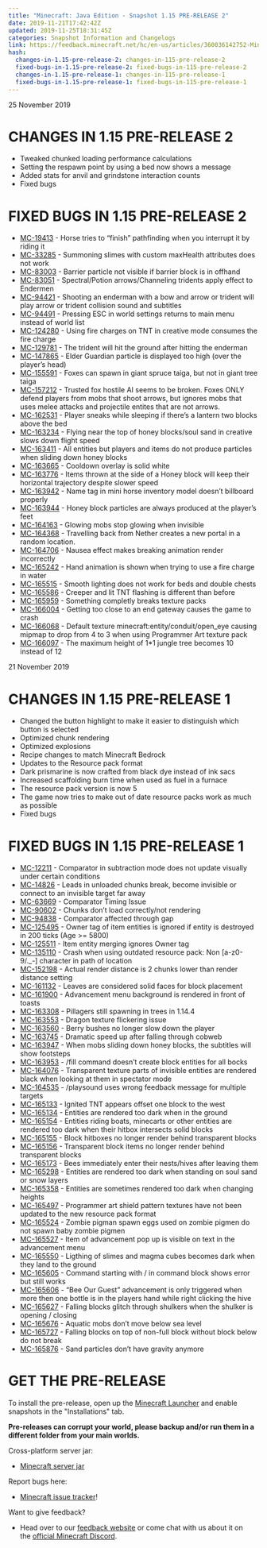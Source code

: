 ```yaml
---
title: "Minecraft: Java Edition - Snapshot 1.15 PRE-RELEASE 2"
date: 2019-11-21T17:42:42Z
updated: 2019-11-25T18:31:45Z
categories: Snapshot Information and Changelogs
link: https://feedback.minecraft.net/hc/en-us/articles/360036142752-Minecraft-Java-Edition-Snapshot-1-15-PRE-RELEASE-2
hash:
  changes-in-1.15-pre-release-2: changes-in-115-pre-release-2
  fixed-bugs-in-1.15-pre-release-2: fixed-bugs-in-115-pre-release-2
  changes-in-1.15-pre-release-1: changes-in-115-pre-release-1
  fixed-bugs-in-1.15-pre-release-1: fixed-bugs-in-115-pre-release-1
---
```


25 November 2019

# CHANGES IN 1.15 PRE-RELEASE 2

- Tweaked chunked loading performance calculations
- Setting the respawn point by using a bed now shows a message
- Added stats for anvil and grindstone interaction counts
- Fixed bugs

# FIXED BUGS IN 1.15 PRE-RELEASE 2

- [MC-19413](https://bugs.mojang.com/browse/MC-19413) - Horse tries to “finish” pathfinding when you interrupt it by riding it
- [MC-33285](https://bugs.mojang.com/browse/MC-33285) - Summoning slimes with custom maxHealth attributes does not work
- [MC-83003](https://bugs.mojang.com/browse/MC-83003) - Barrier particle not visible if barrier block is in offhand
- [MC-83051](https://bugs.mojang.com/browse/MC-83051) - Spectral/Potion arrows/Channeling tridents apply effect to Endermen
- [MC-94421](https://bugs.mojang.com/browse/MC-94421) - Shooting an enderman with a bow and arrow or trident will play arrow or trident collision sound and subtitles
- [MC-94491](https://bugs.mojang.com/browse/MC-94491) - Pressing ESC in world settings returns to main menu instead of world list
- [MC-124280](https://bugs.mojang.com/browse/MC-124280) - Using fire charges on TNT in creative mode consumes the fire charge
- [MC-129781](https://bugs.mojang.com/browse/MC-129781) - The trident will hit the ground after hitting the enderman
- [MC-147865](https://bugs.mojang.com/browse/MC-147865) - Elder Guardian particle is displayed too high (over the player’s head)
- [MC-155591](https://bugs.mojang.com/browse/MC-155591) - Foxes can spawn in giant spruce taiga, but not in giant tree taiga
- [MC-157212](https://bugs.mojang.com/browse/MC-157212) - Trusted fox hostile AI seems to be broken. Foxes ONLY defend players from mobs that shoot arrows, but ignores mobs that uses melee attacks and projectile entites that are not arrows.
- [MC-162531](https://bugs.mojang.com/browse/MC-162531) - Player sneaks while sleeping if there’s a lantern two blocks above the bed
- [MC-163234](https://bugs.mojang.com/browse/MC-163234) - Flying near the top of honey blocks/soul sand in creative slows down flight speed
- [MC-163411](https://bugs.mojang.com/browse/MC-163411) - All entities but players and items do not produce particles when sliding down honey blocks
- [MC-163665](https://bugs.mojang.com/browse/MC-163665) - Cooldown overlay is solid white
- [MC-163776](https://bugs.mojang.com/browse/MC-163776) - Items thrown at the side of a Honey block will keep their horizontal trajectory despite slower speed
- [MC-163942](https://bugs.mojang.com/browse/MC-163942) - Name tag in mini horse inventory model doesn’t billboard properly
- [MC-163944](https://bugs.mojang.com/browse/MC-163944) - Honey block particles are always produced at the player’s feet
- [MC-164163](https://bugs.mojang.com/browse/MC-164163) - Glowing mobs stop glowing when invisible
- [MC-164368](https://bugs.mojang.com/browse/MC-164368) - Travelling back from Nether creates a new portal in a random location.
- [MC-164706](https://bugs.mojang.com/browse/MC-164706) - Nausea effect makes breaking animation render incorrectly
- [MC-165242](https://bugs.mojang.com/browse/MC-165242) - Hand animation is shown when trying to use a fire charge in water
- [MC-165515](https://bugs.mojang.com/browse/MC-165515) - Smooth lighting does not work for beds and double chests
- [MC-165586](https://bugs.mojang.com/browse/MC-165586) - Creeper and lit TNT flashing is different than before
- [MC-165959](https://bugs.mojang.com/browse/MC-165959) - Something completly breaks texture packs
- [MC-166004](https://bugs.mojang.com/browse/MC-166004) - Getting too close to an end gateway causes the game to crash
- [MC-166068](https://bugs.mojang.com/browse/MC-166068) - Default texture minecraft:entity/conduit/open_eye causing mipmap to drop from 4 to 3 when using Programmer Art texture pack
- [MC-166097](https://bugs.mojang.com/browse/MC-166097) - The maximum height of 1\*1 jungle tree becomes 10 instead of 12

21 November 2019

# CHANGES IN 1.15 PRE-RELEASE 1

- Changed the button highlight to make it easier to distinguish which button is selected
- Optimized chunk rendering
- Optimized explosions
- Recipe changes to match Minecraft Bedrock
- Updates to the Resource pack format
- Dark prismarine is now crafted from black dye instead of ink sacs
- Increased scaffolding burn time when used as fuel in a furnace
- The resource pack version is now 5
- The game now tries to make out of date resource packs work as much as possible
- Fixed bugs

# FIXED BUGS IN 1.15 PRE-RELEASE 1

- [MC-12211](https://bugs.mojang.com/browse/MC-12211) - Comparator in subtraction mode does not update visually under certain conditions
- [MC-14826](https://bugs.mojang.com/browse/MC-14826) - Leads in unloaded chunks break, become invisible or connect to an invisible target far away
- [MC-63669](https://bugs.mojang.com/browse/MC-63669) - Comparator Timing Issue
- [MC-90602](https://bugs.mojang.com/browse/MC-90602) - Chunks don’t load correctly/not rendering
- [MC-94838](https://bugs.mojang.com/browse/MC-94838) - Comparator affected through gap
- [MC-125495](https://bugs.mojang.com/browse/MC-125495) - Owner tag of item entities is ignored if entity is destroyed in 200 ticks (Age \>= 5800)
- [MC-125511](https://bugs.mojang.com/browse/MC-125511) - Item entity merging ignores Owner tag
- [MC-135110](https://bugs.mojang.com/browse/MC-135110) - Crash when using outdated resource pack: Non \[a-z0-9/.\_-\] character in path of location
- [MC-152198](https://bugs.mojang.com/browse/MC-152198) - Actual render distance is 2 chunks lower than render distance setting
- [MC-161132](https://bugs.mojang.com/browse/MC-161132) - Leaves are considered solid faces for block placement
- [MC-161900](https://bugs.mojang.com/browse/MC-161900) - Advancement menu background is rendered in front of toasts
- [MC-163308](https://bugs.mojang.com/browse/MC-163308) - Pillagers still spawning in trees in 1.14.4
- [MC-163553](https://bugs.mojang.com/browse/MC-163553) - Dragon texture flickering issue
- [MC-163560](https://bugs.mojang.com/browse/MC-163560) - Berry bushes no longer slow down the player
- [MC-163745](https://bugs.mojang.com/browse/MC-163745) - Dramatic speed up after falling through cobweb
- [MC-163947](https://bugs.mojang.com/browse/MC-163947) - When mobs sliding down honey blocks, the subtitles will show footsteps
- [MC-163953](https://bugs.mojang.com/browse/MC-163953) - /fill command doesn’t create block entities for all bocks
- [MC-164076](https://bugs.mojang.com/browse/MC-164076) - Transparent texture parts of invisible entities are rendered black when looking at them in spectator mode
- [MC-164535](https://bugs.mojang.com/browse/MC-164535) - /playsound uses wrong feedback message for multiple targets
- [MC-165133](https://bugs.mojang.com/browse/MC-165133) - Ignited TNT appears offset one block to the west
- [MC-165134](https://bugs.mojang.com/browse/MC-165134) - Entities are rendered too dark when in the ground
- [MC-165154](https://bugs.mojang.com/browse/MC-165154) - Entities riding boats, minecarts or other entities are rendered too dark when their hitbox intersects solid blocks
- [MC-165155](https://bugs.mojang.com/browse/MC-165155) - Block hitboxes no longer render behind transparent blocks
- [MC-165156](https://bugs.mojang.com/browse/MC-165156) - Transparent block items no longer render behind transparent blocks
- [MC-165173](https://bugs.mojang.com/browse/MC-165173) - Bees immediately enter their nests/hives after leaving them
- [MC-165298](https://bugs.mojang.com/browse/MC-165298) - Entities are rendered too dark when standing on soul sand or snow layers
- [MC-165358](https://bugs.mojang.com/browse/MC-165358) - Entities are sometimes rendered too dark when changing heights
- [MC-165497](https://bugs.mojang.com/browse/MC-165497) - Programmer art shield pattern textures have not been updated to the new resource pack format
- [MC-165524](https://bugs.mojang.com/browse/MC-165524) - Zombie pigman spawn eggs used on zombie pigmen do not spawn baby zombie pigmen
- [MC-165527](https://bugs.mojang.com/browse/MC-165527) - Item of advancement pop up is visible on text in the advancement menu
- [MC-165550](https://bugs.mojang.com/browse/MC-165550) - Ligthing of slimes and magma cubes becomes dark when they land to the ground
- [MC-165605](https://bugs.mojang.com/browse/MC-165605) - Command starting with / in command block shows error but still works
- [MC-165606](https://bugs.mojang.com/browse/MC-165606) - “Bee Our Guest” advancement is only triggered when more then one bottle is in the players hand while right clicking the hive
- [MC-165627](https://bugs.mojang.com/browse/MC-165627) - Falling blocks glitch through shulkers when the shulker is opening / closing
- [MC-165676](https://bugs.mojang.com/browse/MC-165676) - Aquatic mobs don’t move below sea level
- [MC-165727](https://bugs.mojang.com/browse/MC-165727) - Falling blocks on top of non-full block without block below do not break
- [MC-165876](https://bugs.mojang.com/browse/MC-165876) - Sand particles don’t have gravity anymore

# GET THE PRE-RELEASE

To install the pre-release, open up the [Minecraft Launcher](https://www.minecraft.net/download.html) and enable snapshots in the "Installations" tab.

**Pre-releases can corrupt your world, please backup and/or run them in a different folder from your main worlds.**

Cross-platform server jar:

- [Minecraft server jar](https://launcher.mojang.com/v1/objects/332b3382108e5bdb0b23717082c9b97c54ffc8ad/server.jar)

Report bugs here:

- [Minecraft issue tracker](https://bugs.mojang.com/browse/MC)!

Want to give feedback?

- Head over to our [feedback website](http://aka.ms/snapshotfeedback) or come chat with us about it on the [official Minecraft Discord](https://discordapp.com/invite/minecraft).
